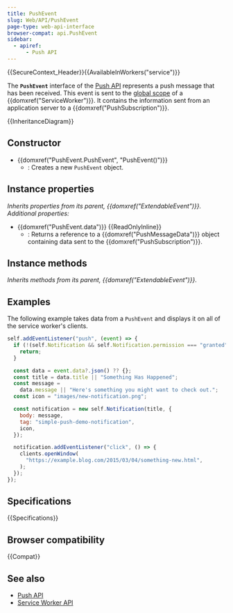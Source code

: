 ```yaml
---
title: PushEvent
slug: Web/API/PushEvent
page-type: web-api-interface
browser-compat: api.PushEvent
sidebar:
  - apiref:
      - Push API
---
```


{{SecureContext_Header}}{{AvailableInWorkers("service")}}

The **`PushEvent`** interface of the [Push API](/en-US/docs/Web/API/Push_API) represents a push message that has been received. This event is sent to the [global scope](/en-US/docs/Web/API/ServiceWorkerGlobalScope) of a {{domxref("ServiceWorker")}}. It contains the information sent from an application server to a {{domxref("PushSubscription")}}.

{{InheritanceDiagram}}

## Constructor

- {{domxref("PushEvent.PushEvent", "PushEvent()")}}
  - : Creates a new `PushEvent` object.

## Instance properties

_Inherits properties from its parent, {{domxref("ExtendableEvent")}}. Additional properties:_

- {{domxref("PushEvent.data")}} {{ReadOnlyInline}}
  - : Returns a reference to a {{domxref("PushMessageData")}} object containing data sent to the {{domxref("PushSubscription")}}.

## Instance methods

_Inherits methods from its parent, {{domxref("ExtendableEvent")}}_.

## Examples

The following example takes data from a `PushEvent` and displays it on all of the service worker's clients.

```js
self.addEventListener("push", (event) => {
  if (!(self.Notification && self.Notification.permission === "granted")) {
    return;
  }

  const data = event.data?.json() ?? {};
  const title = data.title || "Something Has Happened";
  const message =
    data.message || "Here's something you might want to check out.";
  const icon = "images/new-notification.png";

  const notification = new self.Notification(title, {
    body: message,
    tag: "simple-push-demo-notification",
    icon,
  });

  notification.addEventListener("click", () => {
    clients.openWindow(
      "https://example.blog.com/2015/03/04/something-new.html",
    );
  });
});
```

## Specifications

{{Specifications}}

## Browser compatibility

{{Compat}}

## See also

- [Push API](/en-US/docs/Web/API/Push_API)
- [Service Worker API](/en-US/docs/Web/API/Service_Worker_API)
